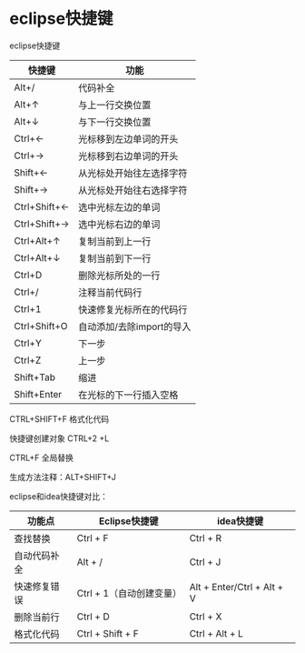 # eclipse快捷键

eclipse快捷键







| 快捷键       | 功能                      |
| ------------ | ------------------------- |
| Alt+/        | 代码补全                  |
| Alt+↑        | 与上一行交换位置          |
| Alt+↓        | 与下一行交换位置          |
| Ctrl+←       | 光标移到左边单词的开头    |
| Ctrl+→       | 光标移到右边单词的开头    |
| Shift+←      | 从光标处开始往左选择字符  |
| Shift+→      | 从光标处开始往右选择字符  |
| Ctrl+Shift+← | 选中光标左边的单词        |
| Ctrl+Shift+→ | 选中光标右边的单词        |
| Ctrl+Alt+↑   | 复制当前到上一行          |
| Ctrl+Alt+↓   | 复制当前到下一行          |
| Ctrl+D       | 删除光标所处的一行        |
| Ctrl+/       | 注释当前代码行            |
| Ctrl+1       | 快速修复光标所在的代码行  |
| Ctrl+Shift+O | 自动添加/去除import的导入 |
| Ctrl+Y       | 下一步                    |
| Ctrl+Z       | 上一步                    |
| Shift+Tab    | 缩进                      |
| Shift+Enter  | 在光标的下一行插入空格    |



CTRL+SHIFT+F 格式化代码

快捷键创建对象 CTRL+2 +L

CTRL+F 全局替换

生成方法注释：ALT+SHIFT+J





eclipse和idea快捷键对比：

| 功能点       | Eclipse快捷键            | idea快捷键                 |
| ------------ | ------------------------ | -------------------------- |
| 查找替换     | Ctrl + F                 | Ctrl + R                   |
| 自动代码补全 | Alt + /                  | Ctrl + J                   |
| 快速修复错误 | Ctrl + 1（自动创建变量） | Alt + Enter/Ctrl + Alt + V |
| 删除当前行   | Ctrl + D                 | Ctrl + X                   |
| 格式化代码   | Ctrl + Shift + F         | Ctrl + Alt + L             |

